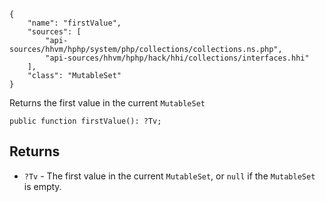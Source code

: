 ``` yamlmeta
{
    "name": "firstValue",
    "sources": [
        "api-sources/hhvm/hphp/system/php/collections/collections.ns.php",
        "api-sources/hhvm/hphp/hack/hhi/collections/interfaces.hhi"
    ],
    "class": "MutableSet"
}
```




Returns the first value in the current ` MutableSet `




``` Hack
public function firstValue(): ?Tv;
```




## Returns




+ ` ?Tv ` - The first value in the current `` MutableSet ``, or ``` null ``` if the
  ```` MutableSet ```` is empty.
<!-- HHAPIDOC -->
